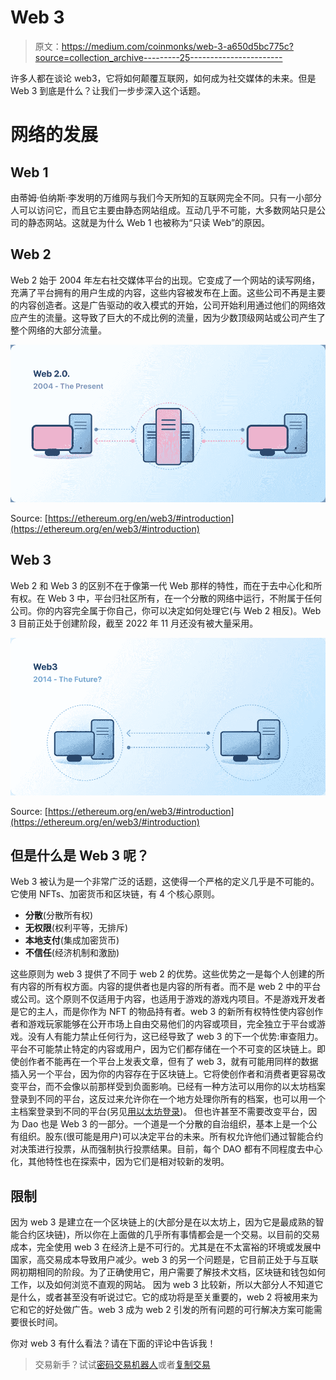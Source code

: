 # Web 3

> 原文：<https://medium.com/coinmonks/web-3-a650d5bc775c?source=collection_archive---------25----------------------->

许多人都在谈论 web3，它将如何颠覆互联网，如何成为社交媒体的未来。但是 Web 3 到底是什么？让我们一步步深入这个话题。

# 网络的发展

## Web 1

由蒂姆·伯纳斯·李发明的万维网与我们今天所知的互联网完全不同。只有一小部分人可以访问它，而且它主要由静态网站组成。互动几乎不可能，大多数网站只是公司的静态网站。这就是为什么 Web 1 也被称为“只读 Web”的原因。

## Web 2

Web 2 始于 2004 年左右社交媒体平台的出现。它变成了一个网站的读写网络，充满了平台拥有的用户生成的内容，这些内容被发布在上面。这些公司不再是主要的内容创造者。这是广告驱动的收入模式的开始，公司开始利用通过他们的网络效应产生的流量。这导致了巨大的不成比例的流量，因为少数顶级网站或公司产生了整个网络的大部分流量。

![](img/f40f967711387424b30cb71709629da1.png)

Source: [https://ethereum.org/en/web3/#introduction](https://ethereum.org/en/web3/#introduction)

## Web 3

Web 2 和 Web 3 的区别不在于像第一代 Web 那样的特性，而在于去中心化和所有权。在 Web 3 中，平台归社区所有，在一个分散的网络中运行，不附属于任何公司。你的内容完全属于你自己，你可以决定如何处理它(与 Web 2 相反)。Web 3 目前正处于创建阶段，截至 2022 年 11 月还没有被大量采用。

![](img/70512229f9f23e487746c719bd11c74e.png)

Source: [https://ethereum.org/en/web3/#introduction](https://ethereum.org/en/web3/#introduction)

## 但是什么是 Web 3 呢？

Web 3 被认为是一个非常广泛的话题，这使得一个严格的定义几乎是不可能的。它使用 NFTs、加密货币和区块链，有 4 个核心原则。

*   **分散**(分散所有权)
*   **无权限**(权利平等，无排斥)
*   **本地支付**(集成加密货币)
*   **不信任**(经济机制和激励)

这些原则为 web 3 提供了不同于 web 2 的优势。这些优势之一是每个人创建的所有内容的所有权方面。内容的提供者也是内容的所有者。而不是 web 2 中的平台或公司。这个原则不仅适用于内容，也适用于游戏的游戏内项目。不是游戏开发者是它的主人，而是你作为 NFT 的物品持有者。web 3 的新所有权特性使内容创作者和游戏玩家能够在公开市场上自由交易他们的内容或项目，完全独立于平台或游戏。没有人有能力禁止任何行为，这已经导致了 web 3 的下一个优势:审查阻力。平台不可能禁止特定的内容或用户，因为它们都存储在一个不可变的区块链上。即使创作者不能再在一个平台上发表文章，但有了 web 3，就有可能用同样的数据插入另一个平台，因为你的内容存在于区块链上。它将使创作者和消费者更容易改变平台，而不会像以前那样受到负面影响。已经有一种方法可以用你的以太坊档案登录到不同的平台，这反过来允许你在一个地方处理你所有的档案，也可以用一个主档案登录到不同的平台(另见[用以太坊登录](https://login.xyz/))。
但也许甚至不需要改变平台，因为 Dao 也是 Web 3 的一部分。一个道是一个分散的自治组织，基本上是一个公有组织。股东(很可能是用户)可以决定平台的未来。所有权允许他们通过智能合约对决策进行投票，从而强制执行投票结果。目前，每个 DAO 都有不同程度去中心化，其他特性也在探索中，因为它们是相对较新的发明。

## 限制

因为 web 3 是建立在一个区块链上的(大部分是在以太坊上，因为它是最成熟的智能合约区块链)，所以你在上面做的几乎所有事情都会是一个交易。以目前的交易成本，完全使用 web 3 在经济上是不可行的。尤其是在不太富裕的环境或发展中国家，高交易成本导致用户减少。web 3 的另一个问题是，它目前正处于与互联网初期相同的阶段。为了正确使用它，用户需要了解技术文档，区块链和钱包如何工作，以及如何浏览不直观的网站。
因为 web 3 比较新，所以大部分人不知道它是什么，或者甚至没有听说过它。它的成功将是至关重要的，web 2 将被用来为它和它的好处做广告。web 3 成为 web 2 引发的所有问题的可行解决方案可能需要很长时间。

你对 web 3 有什么看法？请在下面的评论中告诉我！

> 交易新手？试试[密码交易机器人](/coinmonks/crypto-trading-bot-c2ffce8acb2a)或者[复制交易](/coinmonks/top-10-crypto-copy-trading-platforms-for-beginners-d0c37c7d698c)